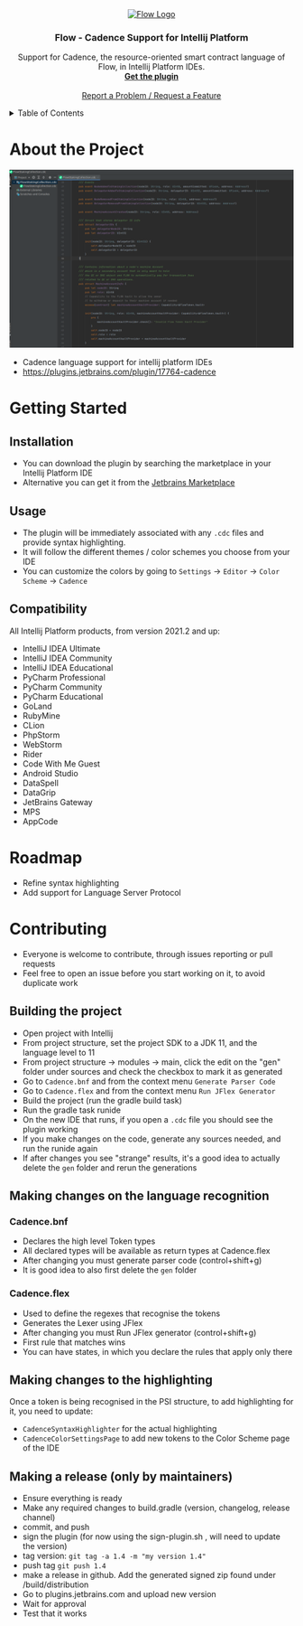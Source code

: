 <div align="center">
  <a href="https://github.com/cadence-tools/cadence-for-intellij-platform">
    <img src="images/logo.png" alt="Flow Logo" width="80" height="80">
  </a>

<h3 align="center">Flow - Cadence Support for Intellij Platform</h3>

  <p align="center">
    Support for Cadence, the resource-oriented smart contract language of Flow, in Intellij Platform IDEs. 
    <br />
    <a href="https://plugins.jetbrains.com/plugin/17764-cadence"><strong>Get the plugin</strong></a>
    <br />
    <br />
    <a href="https://github.com/cadence-tools/cadence-for-intellij-platform/issues">Report a Problem / Request a Feature</a>
  </p>
</div>

<!-- TABLE OF CONTENTS -->
<details>
  <summary>Table of Contents</summary>
  <ol>
    <li>
      <a href="#about-the-project">About The Project</a>
    </li>
    <li>
      <a href="#installation">Installation</a>
    </li>
    <li>
      <a href="#getting-started">Getting Started</a>
      <ul>
        <li><a href="#installation">Installation</a></li>
        <li><a href="#usage">Usage</a></li>
        <li><a href="#compatibility">Compatibility</a></li>
      </ul>
    </li>
    <li><a href="#roadmap">Roadmap</a></li>
    <li><a href="#contributing">Contributing</a></li>
      <ul>
        <li><a href="#installation">Installation</a></li>
        <li><a href="#usage">Usage</a></li>
        <li><a href="#compatibility">Compatibility</a></li>
      </ul>

  </ol>
</details>


# About the Project

![Usage Screenshot](images/plugin-screenshot.png/?raw=true)
- Cadence language support for intellij platform IDEs
- https://plugins.jetbrains.com/plugin/17764-cadence

# Getting Started
## Installation
- You can download the plugin by searching the marketplace in your Intellij Platform IDE
- Alternative you can get it from the [Jetbrains Marketplace](https://plugins.jetbrains.com/plugin/17764-cadence)

## Usage
- The plugin will be immediately associated with any `.cdc` files and provide syntax highlighting.
- It will follow the different themes / color schemes you choose from your IDE
- You can customize the colors by going to `Settings` -> `Editor` -> `Color Scheme` -> `Cadence`

## Compatibility
All Intellij Platform products, from version 2021.2 and up:
- IntelliJ IDEA Ultimate
- IntelliJ IDEA Community
- IntelliJ IDEA Educational
- PyCharm Professional
- PyCharm Community
- PyCharm Educational
- GoLand
- RubyMine
- CLion
- PhpStorm
- WebStorm
- Rider
- Code With Me Guest
- Android Studio
- DataSpell
- DataGrip
- JetBrains Gateway
- MPS
- AppCode

# Roadmap
- Refine syntax highlighting
- Add support for Language Server Protocol

# Contributing
- Everyone is welcome to contribute, through issues reporting or pull requests
- Feel free to open an issue before you start working on it, to avoid duplicate work

## Building the project
- Open project with Intellij
- From project structure, set the project SDK to a JDK 11, and the language level to 11
- From project structure -> modules -> main, click the edit on the "gen" folder under sources and check the checkbox to mark it as generated
- Go to `Cadence.bnf` and from the context menu `Generate Parser Code`
- Go to `Cadence.flex` and from the context menu `Run JFlex Generator` 
- Build the project (run the gradle build task)
- Run the gradle task runide
- On the new IDE that runs, if you open a `.cdc` file you should see the plugin working
- If you make changes on the code, generate any sources needed, and run the runide again
- If after changes you see "strange" results, it's a good idea to actually delete the `gen` folder and rerun the generations

## Making changes on the language recognition

### Cadence.bnf
- Declares the high level Token types
- All declared types will be available as return types at Cadence.flex
- After changing you must generate parser code (control+shift+g)
- It is good idea to also first delete the `gen` folder

### Cadence.flex
- Used to define the regexes that recognise the tokens
- Generates the Lexer using JFlex
- After changing you must Run JFlex generator (control+shift+g)
- First rule that matches wins
- You can have states, in which you declare the rules that apply only there

## Making changes to the highlighting
Once a token is being recognised in the PSI structure, to add highlighting for it, you need to update:
- `CadenceSyntaxHighlighter` for the actual highlighting
- `CadenceColorSettingsPage` to add new tokens to the Color Scheme page of the IDE

## Making a release (only by maintainers)
- Ensure everything is ready
- Make any required changes to build.gradle (version, changelog, release channel)
- commit, and push
- sign the plugin (for now using the sign-plugin.sh , will need to update the version) 
- tag version: ```git tag -a 1.4 -m "my version 1.4"```
- push tag  ```git push 1.4```
- make a release in github. Add the generated signed zip found under /build/distribution
- Go to plugins.jetbrains.com  and upload new version
- Wait for approval
- Test that it works